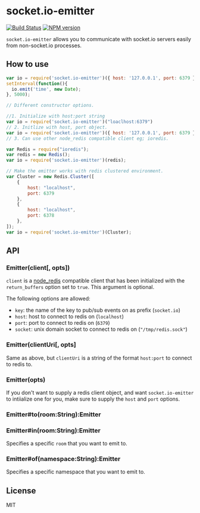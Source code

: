 
# socket.io-emitter

[![Build Status](https://travis-ci.org/socketio/socket.io-emitter.svg?branch=master)](https://travis-ci.org/socketio/socket.io-emitter)
[![NPM version](https://badge.fury.io/js/socket.io-emitter.svg)](http://badge.fury.io/js/socket.io-emitter)

`socket.io-emitter` allows you to communicate with socket.io servers
easily from non-socket.io processes.

## How to use

```js
var io = require('socket.io-emitter')({ host: '127.0.0.1', port: 6379 });
setInterval(function(){
  io.emit('time', new Date);
}, 5000);
```
```js
// Different constructor options.

//1. Initialize with host:port string
var io = require('socket.io-emitter')("loaclhost:6379")
// 2. Initlize with host, port object.
var io = require('socket.io-emitter')({ host: '127.0.0.1', port: 6379 });
// 3. Can use other node_redis compatible client eg; ioredis.

var Redis = require("ioredis");
var redis = new Redis();
var io = require('socket.io-emitter')(redis);

// Make the emitter works with redis clustered environment.
var Cluster = new Redis.Cluster([
    {
        host: "localhost",
        port: 6379
    },
    {
        host: "localhost",
        port: 6378
    },
]);
var io = require('socket.io-emitter')(Cluster);

```

## API

### Emitter(client[, opts])

`client` is a [node_redis](https://github.com/mranney/node_redis)
compatible client that has been initialized with the `return_buffers`
option set to `true`. This argument is optional.

The following options are allowed:

- `key`: the name of the key to pub/sub events on as prefix (`socket.io`)
- `host`: host to connect to redis on (`localhost`)
- `port`: port to connect to redis on (`6379`)
- `socket`: unix domain socket to connect to redis on (`"/tmp/redis.sock"`)

### Emitter(clientUri[, opts]

Same as above, but `clientUri` is a string of the format `host:port`
to connect to redis to.

### Emitter(opts)

If you don't want to supply a redis client object, and want
`socket.io-emitter` to intiialize one for you, make sure to supply the
`host` and `port` options.

### Emitter#to(room:String):Emitter
### Emitter#in(room:String):Emitter

Specifies a specific `room` that you want to emit to.


### Emitter#of(namespace:String):Emitter

Specifies a specific namespace that you want to emit to.

## License

MIT
